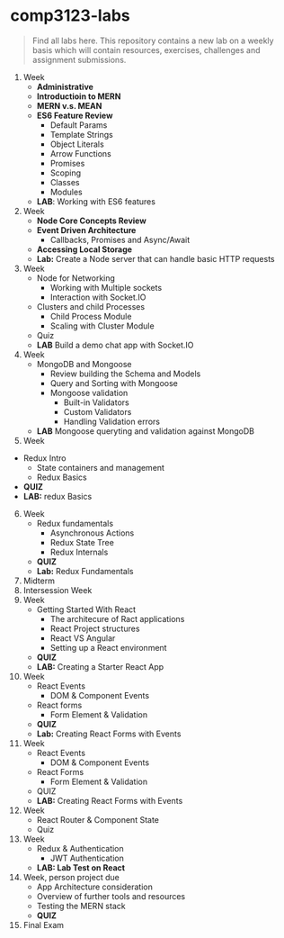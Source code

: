 # comp3123-labs

> Find all labs here. This repository contains a new lab on a weekly basis which will contain resources, exercises, challenges and assignment submissions. 

1. Week
   * **Administrative**
   * **Introductioin to MERN**
   * **MERN v.s. MEAN**
   * **ES6 Feature Review**
     * Default Params
     * Template Strings
     * Object Literals
     * Arrow Functions
     * Promises
     * Scoping
     * Classes
     * Modules
   * **LAB**: Working with ES6 features
2. Week
   * **Node Core Concepts Review**
   * **Event Driven Architecture**
     * Callbacks, Promises and Async/Await
   * **Accessing Local Storage**
   * **Lab:** Create a Node server that can handle basic HTTP requests
3. Week
   * Node for Networking
     * Working with Multiple sockets
     * Interaction with Socket.IO
   * Clusters and child Processes
     * Child Process Module
     * Scaling with Cluster Module
   * Quiz
   * **LAB** Build a demo chat app with Socket.IO
4. Week
   * MongoDB and Mongoose
     * Review building the Schema and Models
     * Query and Sorting with Mongoose
     * Mongoose validation
       * Built-in Validators
       * Custom Validators
       * Handling Validation errors
   * **LAB** Mongoose queryting and validation against MongoDB
5. Week
  * Redux Intro
    * State containers and management
    * Redux Basics
  * **QUIZ**
  * **LAB:** redux Basics
6. Week
   * Redux fundamentals
     * Asynchronous Actions
     * Redux State Tree
     * Redux Internals
   * **QUIZ**
   * **Lab:** Redux Fundamentals
7. Midterm
8. Intersession Week
9. Week
   * Getting Started With React
     * The architecure of Ract applications
     * React Project structures
     * React VS Angular
     * Setting up a React environment
   * **QUIZ**
   * **LAB:** Creating a Starter React App
10. Week
    * React Events
      * DOM & Component Events
    * React forms
      * Form Element & Validation
    * **QUIZ**
    * **Lab:** Creating React Forms with Events
11. Week 
    * React Events
      * DOM & Component Events
    * React Forms
      * Form Element & Validation
    * QUIZ
    * **LAB:** Creating React Forms with Events
12. Week
    * React Router & Component State
    * Quiz
13. Week
    * Redux & Authentication
      * JWT Authentication
    * **LAB: Lab Test on React**
14. Week, person project due
    * App Architecture consideration
    * Overview of further tools and resources
    * Testing the MERN stack
    * **QUIZ**
15. Final Exam
